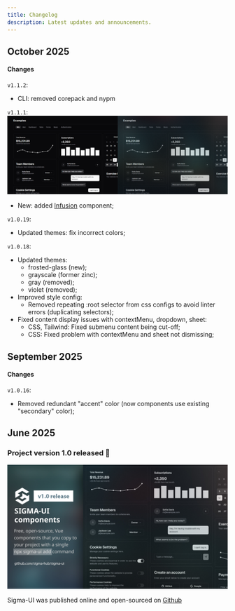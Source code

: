 ```yaml
---
title: Changelog
description: Latest updates and announcements.
---
```


## October 2025

#### Changes

`v1.1.2`: 
- CLI: removed corepack and nypm

`v1.1.1`: 
![Project version 1.0 released](../../assets/sigma-ui-infusion-preview.png)

- New: added [Infusion](https://sigma-ui.dev/components/infusion.html) component;

`v1.0.19`: 
- Updated themes: fix incorrect colors;

`v1.0.18`: 
- Updated themes: 
  - frosted-glass (new);
  - grayscale (former zinc);
  - gray (removed);
  - violet (removed);
- Improved style config: 
  - Removed repeating :root selector from css configs to avoid linter errors (duplicating selectors);
- Fixed content display issues with contextMenu, dropdown, sheet:
  - CSS, Tailwind: Fixed submenu content being cut-off;
  - CSS: Fixed problem with contextMenu and sheet not dismissing;

## September 2025

#### Changes

`v1.0.16`: 
- Removed redundant "accent" color (now components use existing "secondary" color);

## June 2025

### Project version 1.0 released 🎉

![Project version 1.0 released](../../assets/release-1.0-banner-2.jpg)

Sigma-UI was published online and open-sourced on [Github](https://github.com/sigma-hub/sigma-ui)
